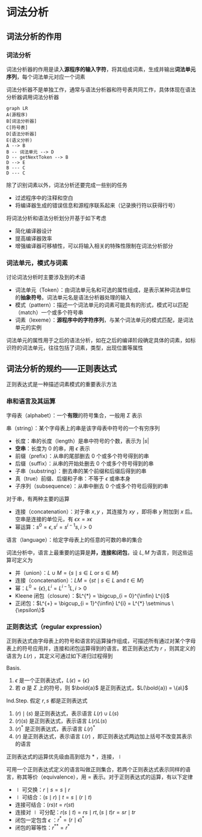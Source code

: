 # 词法分析

## 词法分析的作用

### 词法分析

词法分析器的作用是读入**源程序的输入字符**，将其组成词素，生成并输出**词法单元序列**，每个词法单元对应一个词素

词法分析器不是单独工作，通常与语法分析器和符号表共同工作，具体体现在语法分析器调用词法分析器

```mermaid
graph LR
A(源程序)
B[词法分析器]
C[符号表]
D[语法分析器]
E(语义分析)
A --> B
B -- 词法单元 --> D
D -- getNextToken --> B
D --> E
B --- C
D --- C
```

除了识别词素以外，词法分析还要完成一些别的任务

* 过滤程序中的注释和空白
* 将编译器生成的错误信息和源程序联系起来（记录换行符以获得行号）

将词法分析和语法分析划分开基于如下考虑

* 简化编译器设计
* 提高编译器效率
* 增强编译器可移植性，可以将输入相关的特殊性限制在词法分析部分

### 词法单元，模式与词素

讨论词法分析时主要涉及到的术语

* 词法单元（Token）：由词法单元名和可选的属性组成，是表示某种词法单位的**抽象符号**。词法单元名是语法分析器处理的输入
* 模式（pattern）：描述一个词法单元的词素可能具有的形式，模式可以匹配（match）一个或多个符号串
* 词素（lexeme）：**源程序中的字符序列**，与某个词法单元的模式匹配，是词法单元的实例

词法单元的属性用于之后的语法分析，如在之后的编译阶段确定具体的词素，如标识符的词法单元，往往包括了词素，类型，出现位置等属性

## 词法分析的规约——正则表达式

正则表达式是一种描述词素模式的重要表示方法

### 串和语言及其运算

字母表（alphabet）：一个**有限**的符号集合，一般用 $\Sigma$ 表示

串（string）：某个字母表上的串是该字母表中符号的一个有穷序列

* 长度：串的长度（length）是串中符号的个数，表示为 $|s|$
* **空串**：长度为 0 的串，用 $\epsilon$ 表示
* 前缀（prefix）：从串的尾部删去 0 个或多个符号得到的串
* 后缀（suffix）：从串的开始处删去 0 个或多个符号得到的串
* 子串（substring）：删去串的某个前缀和后缀后得到的串
* 真（true）前缀、后缀和子串：不等于 $\epsilon$ 或串本身
* 子序列（subsequence）：从串中删去 0 个或多个符号后得到的串

对于串，有两种主要的运算

* 连接（concatenation）：对于串 $x, y$ ，其连接为 $xy$ ，即将串 $y$ 附加到 $x$ 后。空串是连接的单位元，有 $\epsilon x = x \epsilon$
* 幂运算：$s^{0} = \epsilon, s^{i} = s^{i-1}s, i > 0$

语言（language）：给定字母表上的任意的可数的串的集合

词法分析中，语言上最重要的运算是**并，连接和闭包**，设 $L, M$ 为语言，则这些运算可定义为

* 并（union）：$L \cup M = \{s \mid s \in L \text{ or } s \in M\}$
* 连接（concatenation）：$LM = \{st \mid s \in L \text{ and } t \in M \}$
* 幂：$L^{0} = \{\epsilon\}, L^{i} = L^{i-1}L, i > 0$
* Kleene 闭包（closure）：$L^{*} = \bigcup_{i = 0}^{\infin} L^{i}$
* 正闭包：$L^{+} = \bigcup_{i = 1}^{\infin} L^{i} = L^{*} \setminus \{\epsilon\}$

### 正则表达式（regular expression）

正则表达式由字母表上的符号和语言的运算操作组成，可描述所有通过对某个字母表上的符号应用并，连接和闭包运算得到的语言。若正则表达式为 $r$ ，则其定义的语言为 $L(r)$ ，其定义可通过如下递归过程得到

Basis. 

1. $\epsilon$ 是一个正则表达式，$L(\epsilon) = \{\epsilon\}$
2. 若 $a$ 是 $\Sigma$ 上的符号，则 $\bold{a}$ 是正则表达式，$L(\bold{a}) = \{a\}$

Ind.Step. 假定 $r, s$ 都是正则表达式

1. $(r) \mid (s)$ 是正则表达式，表示语言 $L(r) \cup L(s)$
2. $(r)(s)$ 是正则表达式，表示语言 $L(r)L(s)$
3. $(r)^{*}$ 是正则表达式，表示语言 $L(r)^{*}$
4. $(r)$ 是正则表达式，表示语言 $L(r)$ ，即正则表达式两边加上括号不改变其表示的语言

正则表达式的运算优先级由高到低为 $*$ ，连接，$\mid$

可用一个正则表达式定义的语言叫做正则集合，若两个正则表达式表示同样的语言，称其等价（equivalence），用 $=$ 表示。对于正则表达式的运算，有以下定律

* $\mid$ 可交换：$r \mid s = s \mid r$
* $\mid$ 可结合：$(s \mid r) \mid t = s \mid (r \mid t)$
* 连接可结合：$(rs)t = r(st)$
* 连接对 $\mid$ 可分配：$r(s \mid t) = rs \mid rt, (s \mid t) r = sr \mid tr$
* 闭包一定包含 $\epsilon$ ：$r^{*} = (r \mid \epsilon)^{*}$
* 闭包的幂等性：$r^{**} = r^{*}$

